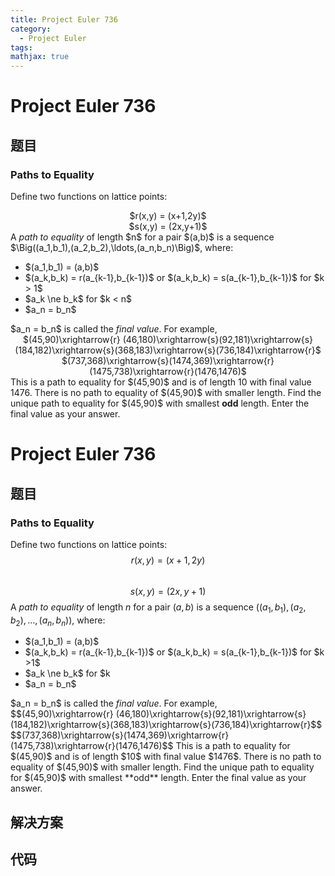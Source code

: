 ```yaml
---
title: Project Euler 736
category:
  - Project Euler
tags:
mathjax: true
---
```

<escape><!-- more --></escape>
    
# Project Euler 736
## 题目
### Paths to Equality


Define two functions on lattice points:
<center>$r(x,y) = (x+1,2y)$</center>
<center>$s(x,y) = (2x,y+1)$</center>
A <i>path to equality</i> of length $n$ for a pair $(a,b)$ is a sequence $\Big((a_1,b_1),(a_2,b_2),\ldots,(a_n,b_n)\Big)$, where:
<ul><li>$(a_1,b_1) = (a,b)$</li>
<li>$(a_k,b_k) = r(a_{k-1},b_{k-1})$ or $(a_k,b_k) = s(a_{k-1},b_{k-1})$ for $k > 1$</li>
<li>$a_k \ne b_k$ for $k < n$</li>
<li>$a_n = b_n$</li>
</ul>$a_n = b_n$ is called the <i>final value</i>.
For example,
<center>$(45,90)\xrightarrow{r} (46,180)\xrightarrow{s}(92,181)\xrightarrow{s}(184,182)\xrightarrow{s}(368,183)\xrightarrow{s}(736,184)\xrightarrow{r}$</center>
<center>$(737,368)\xrightarrow{s}(1474,369)\xrightarrow{r}(1475,738)\xrightarrow{r}(1476,1476)$</center>
This is a path to equality for $(45,90)$ and is of length 10 with final value 1476. There is no path to equality of $(45,90)$ with smaller length.
Find the unique path to equality for $(45,90)$ with smallest <b>odd</b> length. Enter the final value as your answer.



# Project Euler 736
## 题目
### Paths to Equality

Define two functions on lattice points:<br>$$r(x,y) = (x+1,2y)$$<br>$$s(x,y) = (2x,y+1)$$
A <i>path to equality</i> of length $n$ for a pair $(a,b)$ is a sequence $\Big((a_1,b_1),(a_2,b_2),\ldots,(a_n,b_n)\Big)$, where:
<ul>
<li>$(a_1,b_1) = (a,b)$</li>
<li>$(a_k,b_k) = r(a_{k-1},b_{k-1})$ or $(a_k,b_k) = s(a_{k-1},b_{k-1})$ for $k >1$</li>
<li>$a_k \ne b_k$ for $k<n$</li>
<li>$a_n = b_n$</li>
</ul>
$a_n = b_n$ is called the <i>final value</i>.
For example,<br>$$(45,90)\xrightarrow{r} (46,180)\xrightarrow{s}(92,181)\xrightarrow{s}(184,182)\xrightarrow{s}(368,183)\xrightarrow{s}(736,184)\xrightarrow{r}$$<br>$$(737,368)\xrightarrow{s}(1474,369)\xrightarrow{r}(1475,738)\xrightarrow{r}(1476,1476)$$
This is a path to equality for $(45,90)$ and is of length $10$ with final value $1476$. There is no path to equality of $(45,90)$ with smaller length.
Find the unique path to equality for $(45,90)$ with smallest **odd** length. Enter the final value as your answer.


## 解决方案


## 代码


